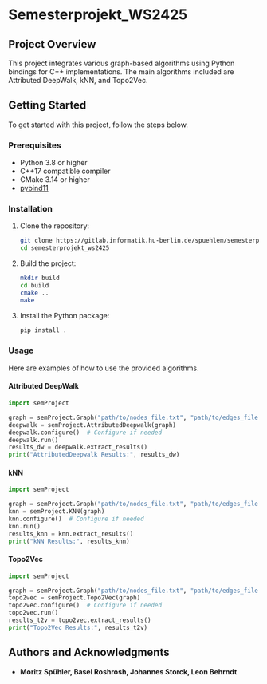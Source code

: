 # Semesterprojekt_WS2425

## Project Overview

This project integrates various graph-based algorithms using Python bindings for C++ implementations. The main algorithms included are Attributed DeepWalk, kNN, and Topo2Vec.

## Getting Started

To get started with this project, follow the steps below.

### Prerequisites

- Python 3.8 or higher
- C++17 compatible compiler
- CMake 3.14 or higher
- [pybind11](https://github.com/pybind/pybind11)

### Installation

1. Clone the repository:

    ```sh
    git clone https://gitlab.informatik.hu-berlin.de/spuehlem/semesterprojekt_ws2425.git
    cd semesterprojekt_ws2425
    ```

2. Build the project:

    ```sh
    mkdir build
    cd build
    cmake ..
    make
    ```

3. Install the Python package:

    ```sh
    pip install .
    ```

### Usage

Here are examples of how to use the provided algorithms.

#### Attributed DeepWalk

```python
import semProject

graph = semProject.Graph("path/to/nodes_file.txt", "path/to/edges_file.txt")
deepwalk = semProject.AttributedDeepwalk(graph)
deepwalk.configure()  # Configure if needed
deepwalk.run()
results_dw = deepwalk.extract_results()
print("AttributedDeepwalk Results:", results_dw)
```

#### kNN

```python
import semProject

graph = semProject.Graph("path/to/nodes_file.txt", "path/to/edges_file.txt")
knn = semProject.KNN(graph)
knn.configure()  # Configure if needed
knn.run()
results_knn = knn.extract_results()
print("kNN Results:", results_knn)
```

#### Topo2Vec

```python
import semProject

graph = semProject.Graph("path/to/nodes_file.txt", "path/to/edges_file.txt")
topo2vec = semProject.Topo2Vec(graph)
topo2vec.configure()  # Configure if needed
topo2vec.run()
results_t2v = topo2vec.extract_results()
print("Topo2Vec Results:", results_t2v)
```

## Authors and Acknowledgments

- **Moritz Spühler, Basel Roshrosh, Johannes Storck, Leon Behrndt** 
